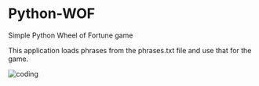 # Python-WOF


Simple Python Wheel of Fortune game

This application loads phrases from the phrases.txt file and use that for the game.


![coding](https://personal-website-delta-smoky.vercel.app/images/works/coding_1.png "Screenshot of gameplay")
